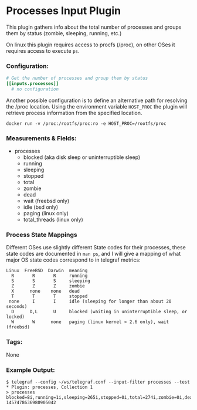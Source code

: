 # Processes Input Plugin

This plugin gathers info about the total number of processes and groups
them by status (zombie, sleeping, running, etc.)

On linux this plugin requires access to procfs (/proc), on other OSes
it requires access to execute `ps`.

### Configuration:

```toml
# Get the number of processes and group them by status
[[inputs.processes]]
  # no configuration
```

Another possible configuration is to define an alternative path for resolving the /proc location.
Using the environment variable `HOST_PROC` the plugin will retrieve process information from the specified location.

`docker run -v /proc:/rootfs/proc:ro -e HOST_PROC=/rootfs/proc`

### Measurements & Fields:

- processes
    - blocked (aka disk sleep or uninterruptible sleep)
    - running
    - sleeping
    - stopped
    - total
    - zombie
    - dead
    - wait (freebsd only)
    - idle (bsd only)
    - paging (linux only)
    - total_threads (linux only)

### Process State Mappings

Different OSes use slightly different State codes for their processes, these
state codes are documented in `man ps`, and I will give a mapping of what major
OS state codes correspond to in telegraf metrics:

```
Linux  FreeBSD  Darwin  meaning
  R       R       R     running
  S       S       S     sleeping
  Z       Z       Z     zombie
  X      none    none   dead
  T       T       T     stopped
 none     I       I     idle (sleeping for longer than about 20 seconds)
  D      D,L      U     blocked (waiting in uninterruptible sleep, or locked)
  W       W      none   paging (linux kernel < 2.6 only), wait (freebsd)
```

### Tags:

None

### Example Output:

```
$ telegraf --config ~/ws/telegraf.conf --input-filter processes --test
* Plugin: processes, Collection 1
> processes blocked=8i,running=1i,sleeping=265i,stopped=0i,total=274i,zombie=0i,dead=0i,paging=0i,total_threads=687i 1457478636980905042
```
